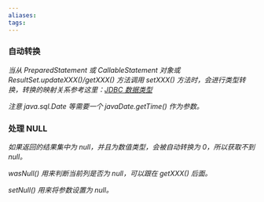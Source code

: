 ```yaml
---
aliases: 
tags: 
---
```


### 自动转换

*当从 PreparedStatement 或 CallableStatement 对象或 ResultSet.updateXXX()/getXXX() 方法调用 setXXX() 方法时，会进行类型转换，转换的映射关系参考这里：[JDBC 数据类型](https://www.w3cschool.cn/jdbc/jdbc-data-types.html)*

*注意 java.sql.Date 等需要一个 javaDate.getTime() 作为参数。*

### 处理 NULL

*如果返回的结果集中为 null，并且为数值类型，会被自动转换为 0，所以获取不到 null。*

*wasNull() 用来判断当前列是否为 null，可以跟在 getXXX() 后面。*

*setNull() 用来将参数设置为 null。*